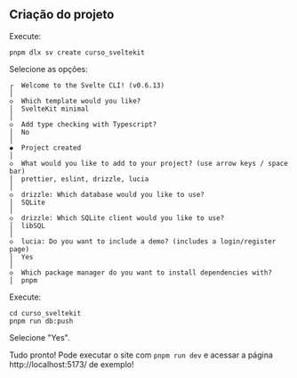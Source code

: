 ## Criação do projeto

Execute:

```
pnpm dlx sv create curso_sveltekit
```

Selecione as opções:

```
┌  Welcome to the Svelte CLI! (v0.6.13)
│
◇  Which template would you like?
│  SvelteKit minimal
│
◇  Add type checking with Typescript?
│  No
│
◆  Project created
│
◇  What would you like to add to your project? (use arrow keys / space bar)
│  prettier, eslint, drizzle, lucia
│
◇  drizzle: Which database would you like to use?
│  SQLite
│
◇  drizzle: Which SQLite client would you like to use?
│  libSQL
│
◇  lucia: Do you want to include a demo? (includes a login/register page)
│  Yes
│
◇  Which package manager do you want to install dependencies with?
│  pnpm
```

Execute:

```
cd curso_sveltekit
pnpm run db:push
```

Selecione "Yes".

Tudo pronto! Pode executar o site com `pnpm run dev` e acessar a página http://localhost:5173/ de exemplo!